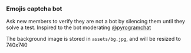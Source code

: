 ### Emojis captcha bot

Ask new members to verify they are not a bot by silencing them until they solve a test. Inspired to the bot moderating [@pyrogramchat](https://t.me/pyrogramchat)

The background image is stored in `assets/bg.jpg`, and will be resized to 740x740
